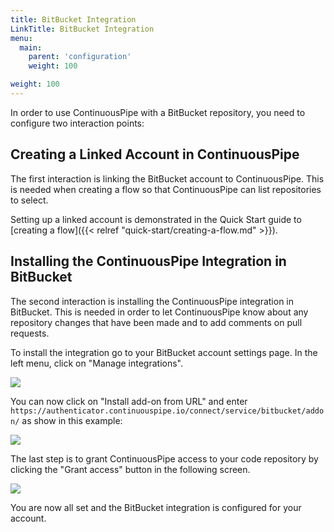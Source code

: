 ```yaml
---
title: BitBucket Integration
LinkTitle: BitBucket Integration
menu:
  main:
    parent: 'configuration'
    weight: 100

weight: 100
---
```

In order to use ContinuousPipe with a BitBucket repository, you need to configure two interaction points: 

## Creating a Linked Account in ContinuousPipe

The first interaction is linking the BitBucket account to ContinuousPipe. This is needed when creating a flow so that ContinuousPipe can list repositories to select. 

Setting up a linked account is demonstrated in the Quick Start guide to [creating a flow]({{< relref "quick-start/creating-a-flow.md" >}}).

## Installing the ContinuousPipe Integration in BitBucket

The second interaction is installing the ContinuousPipe integration in BitBucket. This is needed in order to let ContinuousPipe know about any repository changes that have been made and to add comments on pull requests.

To install the integration go to your BitBucket account settings page. In the left menu, click on "Manage integrations".

![](/images/configuration/bitbucket-settings-menu.png)

You can now click on "Install add-on from URL" and enter `https://authenticator.continuouspipe.io/connect/service/bitbucket/addon/` as show in this example:

![](/images/configuration/bitbucket-addon-install.png)

The last step is to grant ContinuousPipe access to your code repository by clicking the "Grant access" button in the following screen.

![](/images/configuration/bitbucket-grant-access-popup.png)

You are now all set and the BitBucket integration is configured for your account.